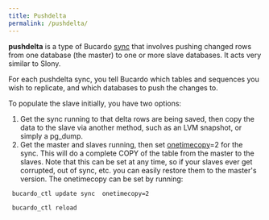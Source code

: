 ```yaml
---
title: Pushdelta
permalink: /pushdelta/
---
```


**pushdelta** is a type of Bucardo [sync](/sync "wikilink") that involves pushing changed rows from one database (the master) to one or more slave databases. It acts very similar to Slony.

For each pushdelta sync, you tell Bucardo which tables and sequences you wish to replicate, and which databases to push the changes to.

To populate the slave initially, you have two options:

1.  Get the sync running to that delta rows are being saved, then copy the data to the slave via another method, such as an LVM snapshot, or simply a pg_dump.
2.  Get the master and slaves running, then set [onetimecopy](/onetimecopy "wikilink")=2 for the sync. This will do a complete COPY of the table from the master to the slaves. Note that this can be set at any time, so if your slaves ever get corrupted, out of sync, etc. you can easily restore them to the master's version. The onetimecopy can be set by running:

` bucardo_ctl update sync `<syncname>` onetimecopy=2`

` bucardo_ctl reload `<syncname>
